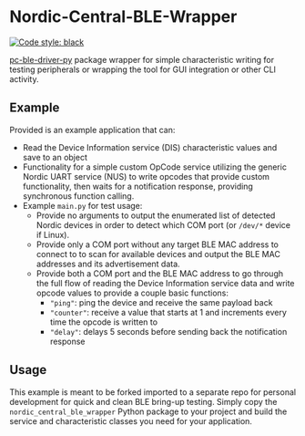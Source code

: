 # Nordic-Central-BLE-Wrapper

[![Code style: black](https://img.shields.io/badge/code%20style-black-000000.svg)](https://github.com/psf/black)

[pc-ble-driver-py](https://github.com/NordicSemiconductor/pc-ble-driver-py) package wrapper for simple characteristic 
writing for testing peripherals or wrapping the tool for GUI integration or other CLI activity.

## Example

Provided is an example application that can:

- Read the Device Information service (DIS) characteristic values and save to an object
- Functionality for a simple custom OpCode service utilizing the generic Nordic UART service (NUS) to write opcodes 
  that provide custom functionality, then waits for a notification response, providing synchronous function calling.
- Example `main.py` for test usage:
  - Provide no arguments to output the enumerated list of detected Nordic devices in order to detect which COM port 
    (or `/dev/*` device if Linux).
  - Provide only a COM port without any target BLE MAC address to connect to to scan for available devices and output
    the BLE MAC addresses and its advertisement data.
  - Provide both a COM port and the BLE MAC address to go through the full flow of reading the Device Information 
    service data and write opcode values to provide a couple basic functions:
    - `"ping"`: ping the device and receive the same payload back
    - `"counter"`: receive a value that starts at 1 and increments every time the opcode is written to
    - `"delay"`: delays 5 seconds before sending back the notification response

## Usage

This example is meant to be forked imported to a separate repo for personal development for quick and clean BLE bring-up 
testing. Simply copy the `nordic_central_ble_wrapper` Python package to your project and build the service and 
characteristic classes you need for your application.
